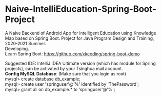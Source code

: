 # Naive-IntelliEducation-Spring-Boot-Project
A Naive Backend of Android App for Intelligent Education using Knowledge Map based on Spring Boot. Project for Java Program Design and Training, 2020-2021 Summer.  
Developing.  
Learn Spring Boot: https://github.com/xkcoding/spring-boot-demo  
  
Suggested IDE: IntelliJ IDEA Ultimate version (which has module for Spring projects), can be activated by your Tsinghua mail account.  
**Config MySQL Database**: (Make sure that you login as root)   
mysql> create database db_example;  
mysql> create user 'springuser'@'%' identified by 'ThePassword';  
mysql> grant all on db_example.* to 'springuser'@'%';
